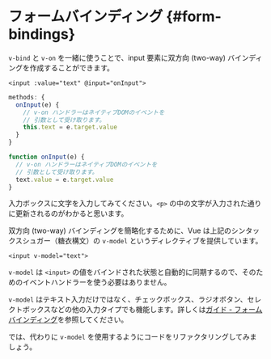 # フォームバインディング {#form-bindings}

`v-bind` と `v-on` を一緒に使うことで、input 要素に双方向 (two-way) バインディングを作成することができます。

```vue-html
<input :value="text" @input="onInput">
```

<div class="options-api">

```js
methods: {
  onInput(e) {
    // v-on ハンドラーはネイティブDOMのイベントを
    // 引数として受け取ります。
    this.text = e.target.value
  }
}
```

</div>

<div class="composition-api">

```js
function onInput(e) {
  // v-on ハンドラーはネイティブDOMのイベントを
  // 引数として受け取ります。
  text.value = e.target.value
}
```

</div>

入力ボックスに文字を入力してみてください。`<p>` の中の文字が入力された通りに更新されるのがわかると思います。

双方向 (two-way) バインディングを簡略化するために、Vue は上記のシンタックスシュガー（糖衣構文）の `v-model` というディレクティブを提供しています。

```vue-html
<input v-model="text">
```

`v-model` は `<input>` の値をバインドされた状態と自動的に同期するので、そのためのイベントハンドラーを使う必要はありません。

`v-model` はテキスト入力だけではなく、チェックボックス、ラジオボタン、セレクトボックスなどの他の入力タイプでも機能します。詳しくは<a target="_blank" href="/guide/essentials/forms.html">ガイド - フォームバインディング</a>を参照してください。

では、代わりに `v-model` を使用するようにコードをリファクタリングしてみましょう。

